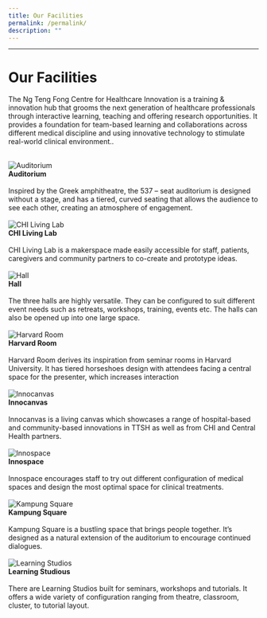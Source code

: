 ```yaml
---
title: Our Facilities
permalink: /permalink/
description: ""
---
```

---
# Our Facilities

The Ng Teng Fong Centre for Healthcare Innovation is a training &amp; innovation hub that grooms the next generation of healthcare professionals through interactive learning, teaching and offering research opportunities. It provides a foundation for team-based learning and collaborations across different medical discipline and using innovative technology to stimulate real-world clinical environment..



<br>
<div class="row">
<div class="col"> 
<img alt="Auditorium" src="/images/initiatives/pdd.jpeg"><br>
	<div class="header"><b>Auditorium</b></div><br>
	<div class="para">Inspired by the Greek amphitheatre, the 537 – seat auditorium is designed without a stage, and has a tiered, curved seating that allows the audience to see each other, creating an atmosphere of engagement.

</div>
<br>

</div>
	<div class="col"> 
<img alt="CHI Living Lab" src="/images/initiatives/smart-nation-sensor-platform-snp.jpeg"><br>
		<div class="header"><b>CHI Living Lab<br></b></div><br>
		<div class="para">CHI Living Lab is a makerspace made easily accessible for staff, patients, caregivers and community partners to co-create and prototype ideas.
</div>
<br>

</div>
	<div class="col"> 
<img alt="Hall" src="/images/initiatives/overview-pages/amr-trial.png"><br>
		<div class="header"><b>Hall</b></div><br>
		<div class="para">The three halls are highly versatile. They can be configured to suit different event needs such as retreats, workshops, training, events etc. The halls can also be opened up into one large space.
</div>
<br></div></div>


<div class="row">
<div class="col"> 
<img alt="Harvard Room" src="images/initiatives/drone-with-camera-for-dengue-survey.jpg"><br>
	<div class="header"><b>Harvard Room</b></div><br>
	<div class="para">Harvard Room derives its inspiration from seminar rooms in Harvard University. It has tiered horseshoes design with attendees facing a central space for the presenter, which increases interaction
</div>
<br>

</div>
	<div class="col"> 
<img alt="Innocanvas" src="/images/initiatives/hdbsmartimage_thumbnail.jpeg"><br>
	<div class="header"><b>Innocanvas </b></div><br>
	<div class="para"> Innocanvas is a living canvas which showcases a range of hospital-based and community-based innovations in TTSH as well as from CHI and Central Health partners.
</div>
<br>

</div>
	<div class="col"> 
<img alt="Innospace" src="/images/initiatives/overview-pages/myenv.jpeg"><br>
	<div class="header"><b>Innospace</b></div><br>
	<div class="para">Innospace encourages staff to try out different configuration of medical spaces and design the most optimal space for clinical treatments.
</div>
<br></div></div>

<div class="row">
<div class="col"> 
<img alt="Kampung Square" src="/images/initiatives/overview-pages/oneservice.jpeg"><br>
    <div class="header"><b>Kampung Square</b></div><br>
    <div class="para">Kampung Square is a bustling space that brings people together. It’s designed as a natural extension of the auditorium to encourage continued dialogues.
</div>
<br>

</div>
	<div class="col"> 
<img alt="Learning Studios" src="/images/initiatives/overview-pages/oneservice.jpeg"><br>
    <div class="header"><b>Learning Studious</b></div><br>
    <div class="para">There are Learning Studios built for seminars, workshops and tutorials. It offers a wide variety of configuration ranging from theatre, classroom, cluster, to tutorial layout.
</div>
<br>



</div></div>